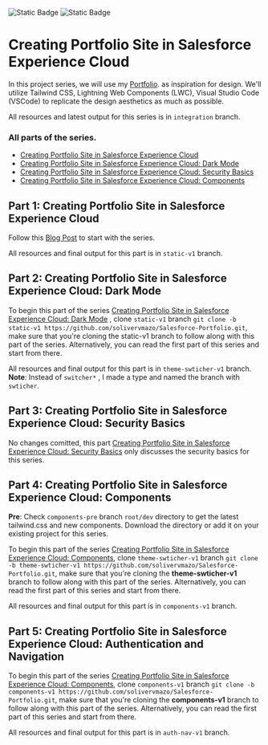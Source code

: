 ![Static Badge](https://img.shields.io/badge/Status-Ongoing-green)
![Static Badge](https://img.shields.io/badge/Salesforce-Experience_Cloud-blue?logo=salesforce)

# Creating Portfolio Site in Salesforce Experience Cloud

In this project series, we will use my [Portfolio](https://solivervmazo.github.io/solivermazo/). as inspiration for design. We'll utilize Tailwind CSS, Lightning Web Components (LWC), Visual Studio Code (VSCode) to replicate the design aesthetics as much as possible.

All resources and latest output for this series is in `integration` branch.

### All parts of the series.

- [Creating Portfolio Site in Salesforce Experience Cloud](https://www.linkedin.com/pulse/creating-portfolio-site-salesforce-experience-cloud-soliver-mazo-8hdrc)
- [Creating Portfolio Site in Salesforce Experience Cloud: Dark Mode](https://www.linkedin.com/pulse/creating-portfolio-site-salesforce-experience-cloud-dark-soliver-mazo-kl3jc)
- [Creating Portfolio Site in Salesforce Experience Cloud: Security Basics](https://www.linkedin.com/pulse/creating-portfolio-site-salesforce-experience-cloud-security-mazo-fpvec)
- [Creating Portfolio Site in Salesforce Experience Cloud: Components](https://www.linkedin.com/pulse/creating-portfolio-site-salesforce-experience-cloud-components-mazo-ro7mc)

## Part 1: Creating Portfolio Site in Salesforce Experience Cloud

Follow this [Blog Post](https://www.linkedin.com/pulse/creating-portfolio-site-salesforce-experience-cloud-soliver-mazo-8hdrc) to start with the series.

All resources and final output for this part is in `static-v1` branch.

## Part 2: Creating Portfolio Site in Salesforce Experience Cloud: Dark Mode

To begin this part of the series [Creating Portfolio Site in Salesforce Experience Cloud: Dark Mode](https://www.linkedin.com/pulse/creating-portfolio-site-salesforce-experience-cloud-dark-soliver-mazo-kl3jc) , clone `static-v1` branch `git clone -b static-v1 https://github.com/solivervmazo/Salesforce-Portfolio.git`, make sure that you're cloning the static-v1 branch to follow along with this part of the series. Alternatively, you can read the first part of this series and start from there.

All resources and final output for this part is in `theme-swticher-v1` branch.\
**Note**: Instead of `switcher*` , I made a type and named the branch with `swticher`.

## Part 3: Creating Portfolio Site in Salesforce Experience Cloud: Security Basics

No changes comitted, this part [Creating Portfolio Site in Salesforce Experience Cloud: Security Basics](https://www.linkedin.com/pulse/creating-portfolio-site-salesforce-experience-cloud-security-mazo-fpvec) only discusses the security basics for this series.

## Part 4: Creating Portfolio Site in Salesforce Experience Cloud: Components

**Pre**: Check `components-pre` branch `root/dev` directory to get the latest tailwind.css and new components. Download the directory or add it on your existing project for this series.

To begin this part of the series [Creating Portfolio Site in Salesforce Experience Cloud: Components](https://www.linkedin.com/pulse/creating-portfolio-site-salesforce-experience-cloud-components-mazo-ro7mc), clone `theme-swticher-v1` branch `git clone -b theme-swticher-v1 https://github.com/solivervmazo/Salesforce-Portfolio.git`, make sure that you're cloning the **theme-swticher-v1** branch to follow along with this part of the series. Alternatively, you can read the first part of this series and start from there.

All resources and final output for this part is in `components-v1` branch.

## Part 5: Creating Portfolio Site in Salesforce Experience Cloud: Authentication and Navigation

To begin this part of the series [Creating Portfolio Site in Salesforce Experience Cloud: Components](https://www.linkedin.com/pulse/creating-portfolio-site-salesforce-experience-cloud-components-mazo-ro7mc), clone `components-v1` branch `git clone -b components-v1 https://github.com/solivervmazo/Salesforce-Portfolio.git`, make sure that you're cloning the **components-v1** branch to follow along with this part of the series. Alternatively, you can read the first part of this series and start from there.

All resources and final output for this part is in `auth-nav-v1` branch.
